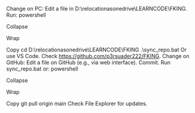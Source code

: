 Change on PC:
Edit a file in D:\relocationasonedrive\LEARNCODE\FKING.
Run:
powershell

Collapse

Wrap

Copy
cd D:\relocationasonedrive\LEARNCODE\FKING
.\sync_repo.bat
Or use VS Code.
Check https://github.com/p3rsuader222/FKING.
Change on GitHub:
Edit a file on GitHub (e.g., via web interface).
Commit.
Run sync_repo.bat or:
powershell

Collapse

Wrap

Copy
git pull origin main
Check File Explorer for updates.
